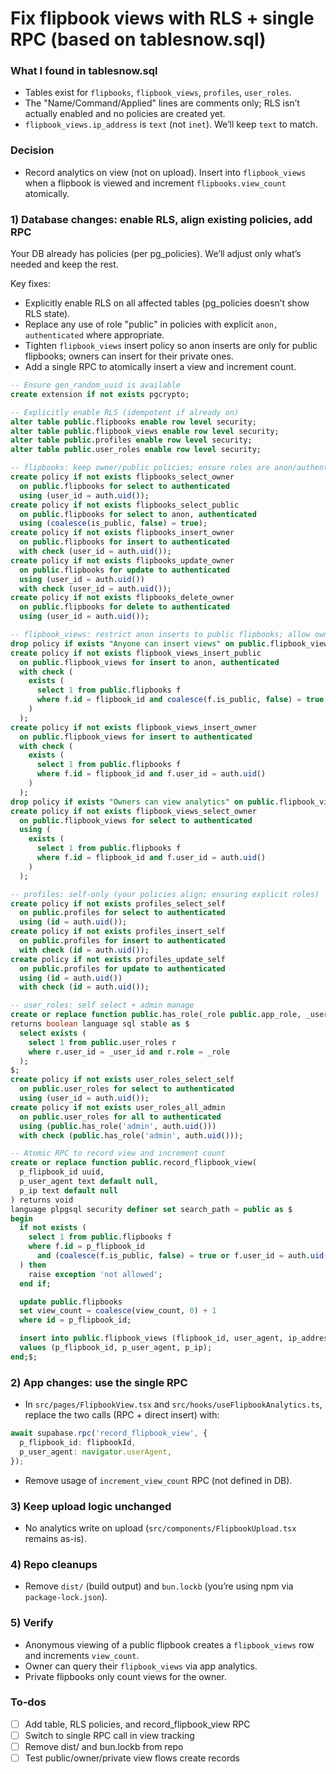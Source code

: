<!-- e82c6418-a44c-4529-8e83-b918803c46b9 dd277ca2-d180-4c47-97a5-ce717822a13f -->
# Fix flipbook views with RLS + single RPC (based on tablesnow.sql)

### What I found in tablesnow.sql

- Tables exist for `flipbooks`, `flipbook_views`, `profiles`, `user_roles`.
- The "Name/Command/Applied" lines are comments only; RLS isn’t actually enabled and no policies are created yet.
- `flipbook_views.ip_address` is `text` (not `inet`). We’ll keep `text` to match.

### Decision

- Record analytics on view (not on upload). Insert into `flipbook_views` when a flipbook is viewed and increment `flipbooks.view_count` atomically.

### 1) Database changes: enable RLS, align existing policies, add RPC

Your DB already has policies (per pg_policies). We’ll adjust only what’s needed and keep the rest.

Key fixes:

- Explicitly enable RLS on all affected tables (pg_policies doesn’t show RLS state).
- Replace any use of role "public" in policies with explicit `anon, authenticated` where appropriate.
- Tighten `flipbook_views` insert policy so anon inserts are only for public flipbooks; owners can insert for their private ones.
- Add a single RPC to atomically insert a view and increment count.
```sql
-- Ensure gen_random_uuid is available
create extension if not exists pgcrypto;

-- Explicitly enable RLS (idempotent if already on)
alter table public.flipbooks enable row level security;
alter table public.flipbook_views enable row level security;
alter table public.profiles enable row level security;
alter table public.user_roles enable row level security;

-- flipbooks: keep owner/public policies; ensure roles are anon/authenticated for public reads
create policy if not exists flipbooks_select_owner
  on public.flipbooks for select to authenticated
  using (user_id = auth.uid());
create policy if not exists flipbooks_select_public
  on public.flipbooks for select to anon, authenticated
  using (coalesce(is_public, false) = true);
create policy if not exists flipbooks_insert_owner
  on public.flipbooks for insert to authenticated
  with check (user_id = auth.uid());
create policy if not exists flipbooks_update_owner
  on public.flipbooks for update to authenticated
  using (user_id = auth.uid())
  with check (user_id = auth.uid());
create policy if not exists flipbooks_delete_owner
  on public.flipbooks for delete to authenticated
  using (user_id = auth.uid());

-- flipbook_views: restrict anon inserts to public flipbooks; allow owner inserts; owner can select
drop policy if exists "Anyone can insert views" on public.flipbook_views;
create policy if not exists flipbook_views_insert_public
  on public.flipbook_views for insert to anon, authenticated
  with check (
    exists (
      select 1 from public.flipbooks f
      where f.id = flipbook_id and coalesce(f.is_public, false) = true
    )
  );
create policy if not exists flipbook_views_insert_owner
  on public.flipbook_views for insert to authenticated
  with check (
    exists (
      select 1 from public.flipbooks f
      where f.id = flipbook_id and f.user_id = auth.uid()
    )
  );
drop policy if exists "Owners can view analytics" on public.flipbook_views;
create policy if not exists flipbook_views_select_owner
  on public.flipbook_views for select to authenticated
  using (
    exists (
      select 1 from public.flipbooks f
      where f.id = flipbook_id and f.user_id = auth.uid()
    )
  );

-- profiles: self-only (your policies align; ensuring explicit roles)
create policy if not exists profiles_select_self
  on public.profiles for select to authenticated
  using (id = auth.uid());
create policy if not exists profiles_insert_self
  on public.profiles for insert to authenticated
  with check (id = auth.uid());
create policy if not exists profiles_update_self
  on public.profiles for update to authenticated
  using (id = auth.uid())
  with check (id = auth.uid());

-- user_roles: self select + admin manage
create or replace function public.has_role(_role public.app_role, _user_id uuid)
returns boolean language sql stable as $
  select exists (
    select 1 from public.user_roles r
    where r.user_id = _user_id and r.role = _role
  );
$;
create policy if not exists user_roles_select_self
  on public.user_roles for select to authenticated
  using (user_id = auth.uid());
create policy if not exists user_roles_all_admin
  on public.user_roles for all to authenticated
  using (public.has_role('admin', auth.uid()))
  with check (public.has_role('admin', auth.uid()));

-- Atomic RPC to record view and increment count
create or replace function public.record_flipbook_view(
  p_flipbook_id uuid,
  p_user_agent text default null,
  p_ip text default null
) returns void
language plpgsql security definer set search_path = public as $
begin
  if not exists (
    select 1 from public.flipbooks f
    where f.id = p_flipbook_id
      and (coalesce(f.is_public, false) = true or f.user_id = auth.uid())
  ) then
    raise exception 'not allowed';
  end if;

  update public.flipbooks
  set view_count = coalesce(view_count, 0) + 1
  where id = p_flipbook_id;

  insert into public.flipbook_views (flipbook_id, user_agent, ip_address)
  values (p_flipbook_id, p_user_agent, p_ip);
end;$;
```


### 2) App changes: use the single RPC

- In `src/pages/FlipbookView.tsx` and `src/hooks/useFlipbookAnalytics.ts`, replace the two calls (RPC + direct insert) with:
```ts
await supabase.rpc('record_flipbook_view', {
  p_flipbook_id: flipbookId,
  p_user_agent: navigator.userAgent,
});
```

- Remove usage of `increment_view_count` RPC (not defined in DB).

### 3) Keep upload logic unchanged

- No analytics write on upload (`src/components/FlipbookUpload.tsx` remains as-is).

### 4) Repo cleanups

- Remove `dist/` (build output) and `bun.lockb` (you’re using npm via `package-lock.json`).

### 5) Verify

- Anonymous viewing of a public flipbook creates a `flipbook_views` row and increments `view_count`.
- Owner can query their `flipbook_views` via app analytics.
- Private flipbooks only count views for the owner.

### To-dos

- [ ] Add table, RLS policies, and record_flipbook_view RPC
- [ ] Switch to single RPC call in view tracking
- [ ] Remove dist/ and bun.lockb from repo
- [ ] Test public/owner/private view flows create records